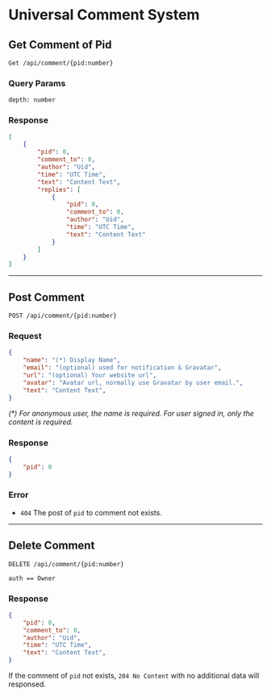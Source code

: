 # Universal Comment System

## Get Comment of Pid
`Get /api/comment/{pid:number}`

### Query Params
```
depth: number
```

### Response
```json
[
    {
        "pid": 0,
        "comment_to": 0,
        "author": "Uid",
        "time": "UTC Time",
        "text": "Content Text",
        "replies": [
            {
                "pid": 0,
                "comment_to": 0,
                "author": "Uid",
                "time": "UTC Time",
                "text": "Content Text"
            }
        ]
    }
]
```


--------


## Post Comment
`POST /api/comment/{pid:number}`

### Request
```json
{
    "name": "(*) Display Name", 
    "email": "(optional) used for notification & Gravatar",
    "url": "(optional) Your website url",
    "avatar": "Avatar url, normally use Gravatar by user email.",
    "text": "Content Text",
}
```
*(\*) For anonymous user, the name is required. For user signed in, only the content is required.*

### Response
```json
{
    "pid": 0
}
```

### Error
- `404` The post of `pid` to comment not exists.


--------


## Delete Comment
`DELETE /api/comment/{pid:number}`

`auth == Owner`

### Response
```json
{
    "pid": 0,
    "comment_to": 0,
    "author": "Uid",
    "time": "UTC Time",
    "text": "Content Text",
}
```
If the comment of `pid` not exists, `204 No Content` with no additional data will responsed.

